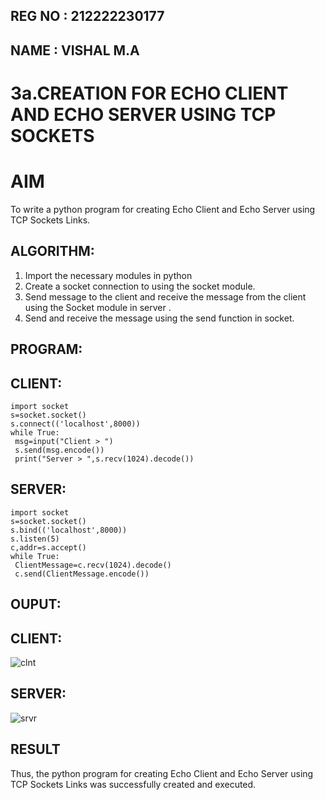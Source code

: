 ## REG NO : 212222230177
## NAME : VISHAL M.A
# 3a.CREATION FOR ECHO CLIENT AND ECHO SERVER USING TCP SOCKETS
# AIM
To write a python program for creating Echo Client and Echo Server using TCP
Sockets Links.
## ALGORITHM:
1. Import the necessary modules in python
2. Create a socket connection to using the socket module.
3. Send message to the client and receive the message from the client using the Socket module in
 server .
4. Send and receive the message using the send function in socket.
## PROGRAM:
## CLIENT:
```
import socket
s=socket.socket()
s.connect(('localhost',8000))
while True:
 msg=input("Client > ")
 s.send(msg.encode())
 print("Server > ",s.recv(1024).decode())
```
## SERVER:
```
import socket
s=socket.socket()
s.bind(('localhost',8000))
s.listen(5)
c,addr=s.accept()
while True:
 ClientMessage=c.recv(1024).decode()
 c.send(ClientMessage.encode())
```
## OUPUT:
## CLIENT:
![clnt](https://github.com/vishal21004/3a.Sockets_Creation_for_Echo_Client_and_Echo_Server/assets/119560110/04f9a06f-8dfc-421b-acf6-cf43016c07ae)

## SERVER:
![srvr](https://github.com/vishal21004/3a.Sockets_Creation_for_Echo_Client_and_Echo_Server/assets/119560110/59b16e8b-7b14-4ab6-8ade-b60ef4d75397)


## RESULT
Thus, the python program for creating Echo Client and Echo Server using TCP Sockets Links 
was successfully created and executed.
